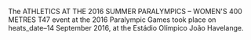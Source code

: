 The ATHLETICS AT THE 2016 SUMMER PARALYMPICS – WOMEN'S 400 METRES T47 event at the 2016 Paralympic Games took place on heats_date–14 September 2016, at the Estádio Olímpico João Havelange.
